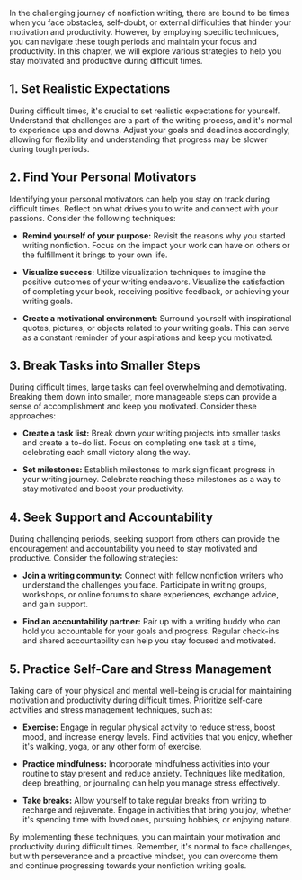 
In the challenging journey of nonfiction writing, there are bound to be times when you face obstacles, self-doubt, or external difficulties that hinder your motivation and productivity. However, by employing specific techniques, you can navigate these tough periods and maintain your focus and productivity. In this chapter, we will explore various strategies to help you stay motivated and productive during difficult times.

**1. Set Realistic Expectations**
---------------------------------

During difficult times, it's crucial to set realistic expectations for yourself. Understand that challenges are a part of the writing process, and it's normal to experience ups and downs. Adjust your goals and deadlines accordingly, allowing for flexibility and understanding that progress may be slower during tough periods.

**2. Find Your Personal Motivators**
------------------------------------

Identifying your personal motivators can help you stay on track during difficult times. Reflect on what drives you to write and connect with your passions. Consider the following techniques:

* **Remind yourself of your purpose:** Revisit the reasons why you started writing nonfiction. Focus on the impact your work can have on others or the fulfillment it brings to your own life.

* **Visualize success:** Utilize visualization techniques to imagine the positive outcomes of your writing endeavors. Visualize the satisfaction of completing your book, receiving positive feedback, or achieving your writing goals.

* **Create a motivational environment:** Surround yourself with inspirational quotes, pictures, or objects related to your writing goals. This can serve as a constant reminder of your aspirations and keep you motivated.

**3. Break Tasks into Smaller Steps**
-------------------------------------

During difficult times, large tasks can feel overwhelming and demotivating. Breaking them down into smaller, more manageable steps can provide a sense of accomplishment and keep you motivated. Consider these approaches:

* **Create a task list:** Break down your writing projects into smaller tasks and create a to-do list. Focus on completing one task at a time, celebrating each small victory along the way.

* **Set milestones:** Establish milestones to mark significant progress in your writing journey. Celebrate reaching these milestones as a way to stay motivated and boost your productivity.

**4. Seek Support and Accountability**
--------------------------------------

During challenging periods, seeking support from others can provide the encouragement and accountability you need to stay motivated and productive. Consider the following strategies:

* **Join a writing community:** Connect with fellow nonfiction writers who understand the challenges you face. Participate in writing groups, workshops, or online forums to share experiences, exchange advice, and gain support.

* **Find an accountability partner:** Pair up with a writing buddy who can hold you accountable for your goals and progress. Regular check-ins and shared accountability can help you stay focused and motivated.

**5. Practice Self-Care and Stress Management**
-----------------------------------------------

Taking care of your physical and mental well-being is crucial for maintaining motivation and productivity during difficult times. Prioritize self-care activities and stress management techniques, such as:

* **Exercise:** Engage in regular physical activity to reduce stress, boost mood, and increase energy levels. Find activities that you enjoy, whether it's walking, yoga, or any other form of exercise.

* **Practice mindfulness:** Incorporate mindfulness activities into your routine to stay present and reduce anxiety. Techniques like meditation, deep breathing, or journaling can help you manage stress effectively.

* **Take breaks:** Allow yourself to take regular breaks from writing to recharge and rejuvenate. Engage in activities that bring you joy, whether it's spending time with loved ones, pursuing hobbies, or enjoying nature.

By implementing these techniques, you can maintain your motivation and productivity during difficult times. Remember, it's normal to face challenges, but with perseverance and a proactive mindset, you can overcome them and continue progressing towards your nonfiction writing goals.
